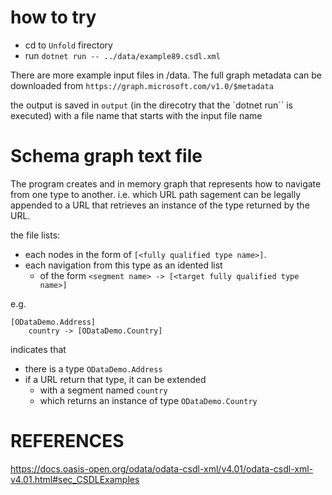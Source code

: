 

# how to try

* cd to `Unfold` firectory
* run `dotnet run -- ../data/example89.csdl.xml `

There are more example input files in /data.
The full graph metadata can be downloaded from `https://graph.microsoft.com/v1.0/$metadata`

the output is saved in `output` (in the direcotry that the `dotnet run`` is executed) with a file name that starts with the input file name 


# Schema graph text file
The program creates and in memory graph that represents how to navigate from one type to another. i.e. which URL path sagement can be legally appended to a URL that retrieves an instance of the type returned by the URL.

the file lists:
- each nodes in the form of `[<fully qualified type name>]`.
- each navigation from this type as an idented list 
  - of the form `<segment name> -> [<target fully qualified type name>]`

e.g. 
```
[ODataDemo.Address]
	country -> [ODataDemo.Country] 
```
indicates that 
- there is a type `ODataDemo.Address`
- if a URL return that type, it can be extended 
  - with a segment named `country`
  - which returns an instance of type `ODataDemo.Country`



# REFERENCES

https://docs.oasis-open.org/odata/odata-csdl-xml/v4.01/odata-csdl-xml-v4.01.html#sec_CSDLExamples
